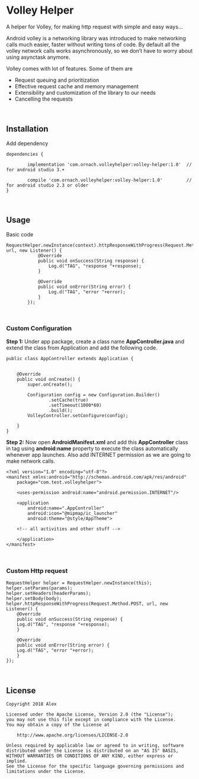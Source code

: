 # Volley Helper
A helper for Volley, for making http request with simple and easy ways...

Android volley is a networking library was introduced to make networking calls much easier, faster without writing tons of code. By default all the volley network calls works asynchronously, so we don’t have to worry about using asynctask anymore.

Volley comes with lot of features. Some of them are

- Request queuing and prioritization
- Effective request cache and memory management
- Extensibility and customization of the library to our needs
- Cancelling the requests

 &nbsp;
 &nbsp;
 

## Installation
Add dependency

```
dependencies {
        
        implementation 'com.ornach.volleyhelper:volley-helper:1.0'  // for android studio 3.+
		
        compile 'com.ornach.volleyhelper:volley-helper:1.0'         // for android studio 2.3 or older
}
```

 
&nbsp;
&nbsp;
## Usage
Basic code
```
RequestHelper.newInstance(context).httpResponseWithProgress(Request.Method.GET, url, new Listener() {
            @Override
            public void onSuccess(String response) {
                Log.d("TAG", "response "+response);
            }

            @Override
            public void onError(String error) {
                Log.d("TAG", "error "+error);
            }
        });
```
&nbsp;
&nbsp;
### Custom Configuration
**Step 1:**  Under app package, create a class name **AppController.java** and extend the class from Application and add the following code.
```
public class AppController extends Application {


    @Override
    public void onCreate() {
        super.onCreate();

        Configuration config = new Configuration.Builder()
                .setCache(true)         
                .setTimeout(1000*60)    
                .build();
        VolleyController.setConfigure(config);

    }
}
```

**Step 2:**  Now open **AndroidManifest.xml** and add this **AppController** class in <application> tag using **android:name** property to execute the class automatically whenever app launches. Also add INTERNET permission as we are going to make network calls.
```
<?xml version="1.0" encoding="utf-8"?>
<manifest xmlns:android="http://schemas.android.com/apk/res/android"
    package="com.test.volleyhelper">

    <uses-permission android:name="android.permission.INTERNET"/>

    <application
        android:name=".AppController"
        android:icon="@mipmap/ic_launcher"
        android:theme="@style/AppTheme">
        
	<!-- all activities and other stuff -->
	
    </application>
</manifest>
```

&nbsp;
&nbsp;
### Custom Http request
```
RequestHelper helper = RequestHelper.newInstance(this);
helper.setParams(params);
helper.setHeaders(headerParams);
helper.setBody(body);
helper.httpResponseWithProgress(Request.Method.POST, url, new Listener() {
    @Override
    public void onSuccess(String response) {
	Log.d("TAG", "response "+response);
    }

    @Override
    public void onError(String error) {
	Log.d("TAG", "error "+error);
    }
});
```


&nbsp;
&nbsp;
## License
    Copyright 2018 Alex
    
    Licensed under the Apache License, Version 2.0 (the "License");
    you may not use this file except in compliance with the License.
    You may obtain a copy of the License at

        http://www.apache.org/licenses/LICENSE-2.0

    Unless required by applicable law or agreed to in writing, software
    distributed under the License is distributed on an "AS IS" BASIS,
    WITHOUT WARRANTIES OR CONDITIONS OF ANY KIND, either express or implied.
    See the License for the specific language governing permissions and limitations under the License.
